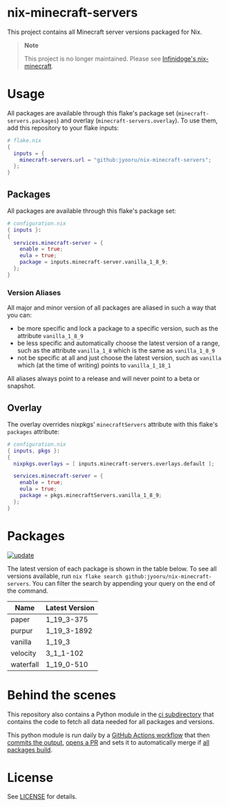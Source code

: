 # nix-minecraft-servers

This project contains all Minecraft server versions packaged for Nix.

> **Note**
> 
> This project is no longer maintained. Please see [Infinidoge's nix-minecraft](https://github.com/Infinidoge/nix-minecraft).

# Usage

All packages are available through this flake's package set (`minecraft-servers.packages`) and overlay (`minecraft-servers.overlay`). To use them, add this repository to your flake inputs:

```nix
# flake.nix
{
  inputs = {
    minecraft-servers.url = "github:jyooru/nix-minecraft-servers";
  };
}
```

## Packages

All packages are available through this flake's package set:

```nix
# configuration.nix
{ inputs }:
{
  services.minecraft-server = {
    enable = true;
    eula = true;
    package = inputs.minecraft-server.vanilla_1_8_9;
  };
}
```

### Version Aliases

All major and minor version of all packages are aliased in such a way that you can:

- be more specific and lock a package to a specific version, such as the attribute `vanilla_1_8_9`
- be less specific and automatically choose the latest version of a range, such as the attribute `vanilla_1_8` which is the same as `vanilla_1_8_9`
- not be specific at all and just choose the latest version, such as `vanilla` which (at the time of writing) points to `vanilla_1_18_1`

All aliases always point to a release and will never point to a beta or snapshot.

## Overlay

The overlay overrides nixpkgs' `minecraftServers` attribute with this flake's `packages` attribute:

```nix
# configuration.nix
{ inputs, pkgs }:
{
  nixpkgs.overlays = [ inputs.minecraft-servers.overlays.default ];

  services.minecraft-server = {
    enable = true;
    eula = true;
    package = pkgs.minecraftServers.vanilla_1_8_9;
  };
}
```

# Packages

[![update](https://github.com/jyooru/nix-minecraft-servers/actions/workflows/update.yml/badge.svg?event=schedule)](https://github.com/jyooru/nix-minecraft-servers/actions/workflows/update.yml)

The latest version of each package is shown in the table below. To see all versions available, run `nix flake search github:jyooru/nix-minecraft-servers`. You can filter the search by appending your query on the end of the command.

<!-- minecraft-servers start -->

| Name      | Latest Version |
| --------- | -------------- |
| paper     | 1_19_3-375     |
| purpur    | 1_19_3-1892    |
| vanilla   | 1_19_3         |
| velocity  | 3_1_1-102      |
| waterfall | 1_19_0-510     |

<!-- minecraft-servers end -->

# Behind the scenes

This repository also contains a Python module in the [ci subdirectory](./ci) that contains the code to fetch all data needed for all packages and versions.

This python module is run daily by a [GitHub Actions workflow](./.github/workflows/update.yml) that then [commits the output](https://github.com/jyooru/nix-minecraft-servers/commits?author=github-actions%5Bbot%5D), [opens a PR](https://github.com/jyooru/nix-minecraft-servers/pulls?q=is%3Apr+chore%28packages%29%3A+update) and sets it to automatically merge if [all packages build](https://hercules-ci.com/github/jyooru/nix-minecraft-servers).

# License

See [LICENSE](LICENSE) for details.
